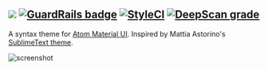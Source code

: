 ![](http://i.imgur.com/f58FC9u.png)
[![GuardRails badge](https://api.guardrails.io/v2/badges/turkdevops/atom-material-syntax.svg?token=3d0f2059d9f4d4e4638900a0736931a3394cd57414d4b9a0dbe4db3adce11be4&provider=github)](https://dashboard.guardrails.io/gh/turkdevops/47452)
[![StyleCI](https://github.styleci.io/repos/291476393/shield?branch=master)](https://github.styleci.io/repos/291476393?branch=master)
[![DeepScan grade](https://deepscan.io/api/teams/10286/projects/14484/branches/270774/badge/grade.svg)](https://deepscan.io/dashboard#view=project&tid=10286&pid=14484&bid=270774)
---

A syntax theme for [Atom Material UI](https://github.com/silvestreh/atom-material-ui). Inspired by Mattia Astorino's [SublimeText theme](https://github.com/equinusocio/material-theme).

![screenshot](http://i.imgur.com/3YQeDps.png)
